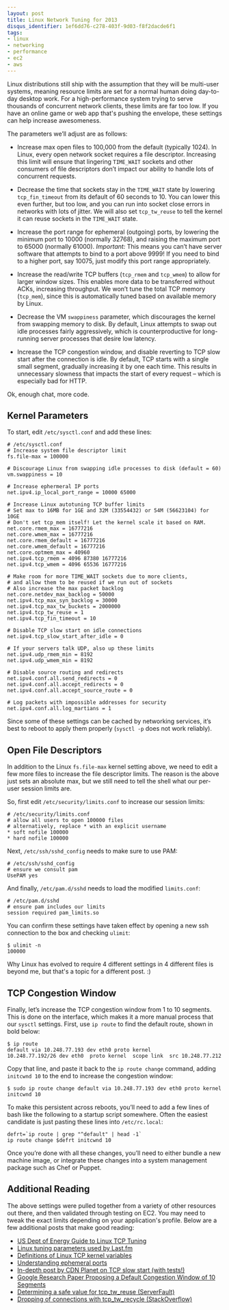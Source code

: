 ```yaml
---
layout: post
title: Linux Network Tuning for 2013
disqus_identifier: 1ef6dd76-c278-403f-9d03-f8f2dacde6f1
tags:
- linux
- networking
- performance
- ec2
- aws
---
```


Linux distributions still ship with the assumption that they will be multi-user systems,
meaning resource limits are set for a normal human doing day-to-day desktop work.  For a
high-performance system trying to serve thousands of concurrent network clients, these
limits are far too low. If you have an online game or web app that's pushing the envelope,
these settings can help increase awesomeness.
<!--more-->

The parameters we’ll adjust are as follows:

* Increase max open files to 100,000 from the default (typically 1024).  In Linux, every
open network socket requires a file descriptor.  Increasing this limit will ensure
that lingering `TIME_WAIT` sockets and other consumers of file descriptors don’t impact
our ability to handle lots of concurrent requests.

* Decrease the time that sockets stay in the `TIME_WAIT` state by lowering `tcp_fin_timeout`
from its default of 60 seconds to 10.  You can lower this even further, but too low,
and you can run into socket close errors in networks with lots of jitter.  We will also
set `tcp_tw_reuse` to tell the kernel it can reuse sockets in the `TIME_WAIT` state.

* Increase the port range for ephemeral (outgoing) ports, by lowering the minimum port
to 10000 (normally 32768), and raising the maximum port to 65000 (normally 61000).
*Important:* This means you can’t have server software that attempts to bind to a port
above 9999! If you need to bind to a higher port, say 10075, just modify this port range
 appropriately.

* Increase the read/write TCP buffers (`tcp_rmem` and `tcp_wmem`) to allow for larger window sizes.
This enables more data to be transferred without ACKs, increasing throughput.  We won’t tune
the total TCP memory (`tcp_mem`), since this is automatically tuned based on available memory by Linux.

* Decrease the VM `swappiness` parameter, which discourages the kernel from swapping memory
to disk.  By default, Linux attempts to swap out idle processes fairly aggressively, which
is counterproductive for long-running server processes that desire low latency.

* Increase the TCP congestion window, and disable reverting to TCP slow start after the
connection is idle.  By default, TCP starts with a single small segment, gradually increasing
it by one each time.  This results in unnecessary slowness that impacts the start of every
request – which is especially bad for HTTP.

Ok, enough chat, more code.

Kernel Parameters
-----------------
To start, edit `/etc/sysctl.conf` and add these lines:

    # /etc/sysctl.conf
    # Increase system file descriptor limit
    fs.file-max = 100000

    # Discourage Linux from swapping idle processes to disk (default = 60)
    vm.swappiness = 10

    # Increase ephermeral IP ports
    net.ipv4.ip_local_port_range = 10000 65000

    # Increase Linux autotuning TCP buffer limits
    # Set max to 16MB for 1GE and 32M (33554432) or 54M (56623104) for 10GE
    # Don't set tcp_mem itself! Let the kernel scale it based on RAM.
    net.core.rmem_max = 16777216
    net.core.wmem_max = 16777216
    net.core.rmem_default = 16777216
    net.core.wmem_default = 16777216
    net.core.optmem_max = 40960
    net.ipv4.tcp_rmem = 4096 87380 16777216
    net.ipv4.tcp_wmem = 4096 65536 16777216

    # Make room for more TIME_WAIT sockets due to more clients,
    # and allow them to be reused if we run out of sockets
    # Also increase the max packet backlog
    net.core.netdev_max_backlog = 50000
    net.ipv4.tcp_max_syn_backlog = 30000
    net.ipv4.tcp_max_tw_buckets = 2000000
    net.ipv4.tcp_tw_reuse = 1
    net.ipv4.tcp_fin_timeout = 10

    # Disable TCP slow start on idle connections
    net.ipv4.tcp_slow_start_after_idle = 0

    # If your servers talk UDP, also up these limits
    net.ipv4.udp_rmem_min = 8192
    net.ipv4.udp_wmem_min = 8192

    # Disable source routing and redirects
    net.ipv4.conf.all.send_redirects = 0
    net.ipv4.conf.all.accept_redirects = 0
    net.ipv4.conf.all.accept_source_route = 0

    # Log packets with impossible addresses for security
    net.ipv4.conf.all.log_martians = 1

Since some of these settings can be cached by networking services, it’s best
to reboot to apply them properly (`sysctl -p` does not work reliably).

Open File Descriptors
---------------------
In addition to the Linux `fs.file-max` kernel setting above, we need to edit a
few more files to increase the file descriptor limits.  The reason is the above
just sets an absolute max, but we still need to tell the shell what our per-user
session limits are.

So, first edit `/etc/security/limits.conf` to increase our session limits:

    # /etc/security/limits.conf
    # allow all users to open 100000 files
    # alternatively, replace * with an explicit username
    * soft nofile 100000
    * hard nofile 100000

Next, `/etc/ssh/sshd_config` needs to make sure to use PAM:

    # /etc/ssh/sshd_config
    # ensure we consult pam
    UsePAM yes

And finally, `/etc/pam.d/sshd` needs to load the modified `limits.conf`:

    # /etc/pam.d/sshd
    # ensure pam includes our limits
    session required pam_limits.so

You can confirm these settings have taken effect by opening a new ssh connection
to the box and checking `ulimit`:

    $ ulimit -n
    100000

Why Linux has evolved to require 4 different settings in 4 different files is
beyond me, but that's a topic for a different post. :)

TCP Congestion Window
---------------------
Finally, let’s increase the TCP congestion window from 1 to 10 segments.  This is
done on the interface, which makes it a more manual process that our `sysctl` settings.
First, use `ip route` to find the default route, shown in bold below:

    $ ip route
    default via 10.248.77.193 dev eth0 proto kernel
    10.248.77.192/26 dev eth0  proto kernel  scope link  src 10.248.77.212

Copy that line, and paste it back to the `ip route change` command, adding `initcwnd 10`
to the end to increase the congestion window:

    $ sudo ip route change default via 10.248.77.193 dev eth0 proto kernel initcwnd 10

To make this persistent across reboots, you’ll need to add a few lines of bash
like the following to a startup script somewhere.  Often the easiest candidate is
just pasting these lines into `/etc/rc.local`:

    defrt=`ip route | grep "^default" | head -1`
    ip route change $defrt initcwnd 10

Once you’re done with all these changes, you’ll need to either bundle a new machine
image, or integrate these changes into a system management package such as Chef or
Puppet.

Additional Reading
------------------
The above settings were pulled together from a variety of other resources out there,
and then validated through testing on EC2.  You may need to tweak the exact limits
depending on your application's profile.  Below are a few additional posts that make
good reading:

* [US Dept of Energy Guide to Linux TCP Tuning](http://fasterdata.es.net/host-tuning/linux/)
* [Linux tuning parameters used by Last.fm](http://russ.garrett.co.uk/2009/01/01/linux-kernel-tuning/)
* [Definitions of Linux TCP kernel variables](http://www.frozentux.net/ipsysctl-tutorial/chunkyhtml/tcpvariables.html)
* [Understanding ephemeral ports](http://www.ncftp.com/ncftpd/doc/misc/ephemeral_ports.html)
* [In-depth post by CDN Planet on TCP slow start (with tests!)](http://www.cdnplanet.com/blog/tune-tcp-initcwnd-for-optimum-performance/)
* [Google Research Paper Proposing a Default Congestion Window of 10 Segments](http://research.google.com/pubs/pub36640.html)
* [Determining a safe value for tcp_tw_reuse (ServerFault)](http://serverfault.com/questions/234534/is-it-dangerous-to-change-the-value-of-proc-sys-net-ipv4-tcp-tw-reuse)
* [Dropping of connections with tcp_tw_recycle (StackOverflow)](http://stackoverflow.com/questions/8893888/dropping-of-connections-with-tcp-tw-recycle)
